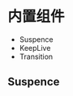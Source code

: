 # 内置组件

- Suspence
- KeepLive
- Transition

## Suspence

<script stepup>
</script>


<Suspense v-if="false">
    <template #default>
        完成
    </template>
    <template #fallback>
       <div class="loading">loading</div>
    </template>
</Suspense>